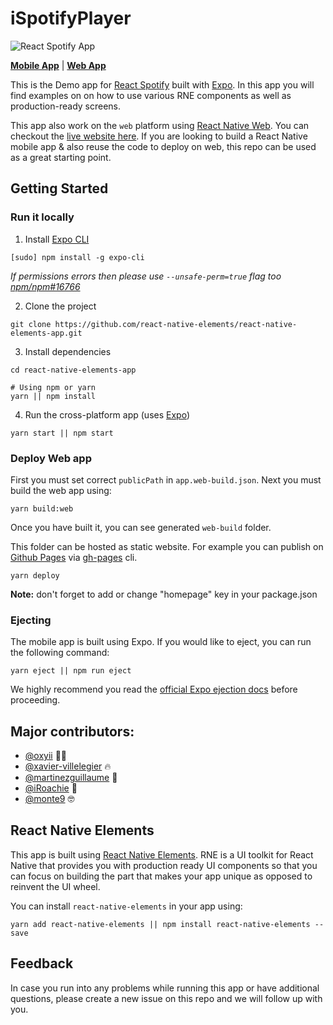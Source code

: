 # iSpotifyPlayer

![React Spotify App]()

**[Mobile App](https://expo.io/@monte9/react-native-elements-app)** | 
**[Web App](https://react-native-elements.github.io/react-native-elements-app)**

This is the Demo app for [React Spotify](https://github.com/react-native-elements/react-native-elements) built with [Expo](https://expo.io/). In this app you will find examples on on how to use various RNE components as well as production-ready screens.

This app also work on the `web` platform using [React Native Web](https://github.com/necolas/react-native-web). You can checkout the [live website here](https://react-native-elements.github.io/react-native-elements-app). If you are looking to build a React Native mobile app & also reuse the code to deploy on web, this repo can be used as a great starting point.

## Getting Started

### Run it locally

1. Install [Expo CLI](https://docs.expo.io/versions/latest/workflow/expo-cli/)

```
[sudo] npm install -g expo-cli
```

_If permissions errors then please use `--unsafe-perm=true` flag too [npm/npm#16766](https://github.com/npm/npm/issues/16766)_

2. Clone the project

```
git clone https://github.com/react-native-elements/react-native-elements-app.git
```

3. Install dependencies

```
cd react-native-elements-app

# Using npm or yarn
yarn || npm install
```

4. Run the cross-platform app (uses [Expo](https://expo.io/learn))

```
yarn start || npm start
```

### Deploy Web app

First you must set correct `publicPath` in `app.web-build.json`. Next you must build the web app using:

```
yarn build:web
```

Once you have built it, you can see generated `web-build` folder.

This folder can be hosted as static website. For example you can publish on [Github Pages](https://pages.github.com/) via [gh-pages](https://github.com/tschaub/gh-pages) cli.

```
yarn deploy
```

**Note:** don't forget to add or change "homepage" key in your package.json

### Ejecting

The mobile app is built using Expo. If you would like to eject, you can run the following command:

```
yarn eject || npm run eject
```

We highly recommend you read the [official Expo ejection docs](https://docs.expo.io/versions/latest/expokit/eject/) before proceeding.

## Major contributors:

- [@oxyii](https://github.com/oxyii) 💪🏼
- [@xavier-villelegier](https://github.com/xavier-villelegier) 🔥
- [@martinezguillaume](https://github.com/martinezguillaume) 🎸
- [@iRoachie](https://github.com/iRoachie) 💯
- [@monte9](https://github.com/monte9) 🤓

## React Native Elements

This app is built using [React Native Elements](https://github.com/react-native-elements/react-native-elements). RNE is a UI toolkit for React Native that provides you with production ready UI components so that you can focus on building the part that makes your app unique as opposed to reinvent the UI wheel.

You can install `react-native-elements` in your app using:

```
yarn add react-native-elements || npm install react-native-elements --save
```

## Feedback

In case you run into any problems while running this app or have additional questions, please create a new issue on this repo and we will follow up with you.
